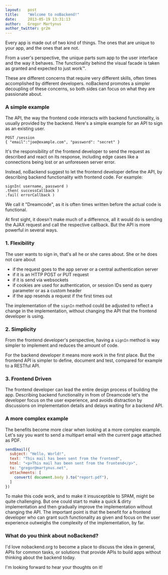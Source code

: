 ```yaml
---
layout:   post
title:    "Welcome to noBackend!"
date:     2013-05-19 13:31:13
author:   Gregor Martynus
author_twitter: gr2m
---
```


Every app is made out of two kind of things. The ones that are unique to your app, and the ones that are not. 

From a user's perspective, the unique parts sum app to the user interface and the way it behaves. The functionality behind the visual facade is taken as granted and expected to just work™.

These are different concerns that require very different skills, often times accomplished by different developers. noBackend promotes a simpler decoupling of these concerns, so both sides can focus on what they are passionate about.


### A simple example

The API, the way the frontend code interacts with backend functionality, is usually provided by the backend. Here's a simple example for an API to sign as an existing user.

<pre><code class="language-xhr">POST /session
{ "email":"joe@example.com", "password": "secret" }</code></pre>

It's the responsibility of the frontend developer to send the request as described and react on its response, including edge cases like a connections being lost or an unforeseen server error.

Instead, noBackend suggest to let the frontend developer define the API, by describing backend functionality with frontend code. For example:

<pre><code class="language-javascript">signIn( username, password )
.then( successCallback )
.fail( errorCallback )
</code></pre>

We call it "Dreamcode", as it is often times written before the actual code is functional.

At first sight, it doesn't make much of a difference, all it would do is sending the AJAX request and call the respective callback. But the API is more powerful in several ways.

### 1. Flexibility 

The user wants to sign in, that's all he or she cares about.
She or he does not care about

- if the request goes to the app server or a central authentication server
- if it is an HTTP POST or PUT request
- if it is send via websockets
- if cookies are used for authentication, or session IDs send as query parameter or as a custom header
- if the app resends a request if the first times out

The implementation of the `signIn` method could be adjusted to reflect a change in the implementation, without changing the API that the frontend developer is using. 

### 2. Simplicity

From the frontend developer's perspective, having a `signIn` method is way simpler to implement and reduces the amount of code.

For the backend developer it means more work in the first place. But the frontend API is simpler to define, document and test, compared for example to a RESTful API.

### 3. Frontend Driven

The frontend developer can lead the entire design process of building the app. Describing backend functionality in from of Dreamcode let's the developer focus on the user experience, and avoids distraction by discussions on implementation details and delays waiting for a backend API.

### A more complex example

The benefits become more clear when looking at a more complex example. Let's say you want to send a multipart email with the current page attached as PDF.

```js
sendEmail({
  subject: "Hello, World!",
  text: "This mail has been sent from the frontend",
  html: "<p>This mail has been sent from the frontend</p>",
  to: "gregor@martynus.net",
  attachments: [ 
    convert( document.body ).to("report.pdf"),
  ]
})
```

To make this code work, and to make it insusceptible to SPAM, might be quite challenging. But one could start to make a quick & dirty implementation and then gradually improve the implementation without changing the API. The important point is that the benefit for a frontend developer who can grant such functionality as given and focus on the user experience outweighs the complexity of the implementation, by far.

### What do you think about noBackend?

I'd love nobackend.org to become a place to discuss the idea in general, APIs for common tasks, or solutions that provide APIs to build apps without thinking about the backend today.

I'm looking forward to hear your thoughts on it!